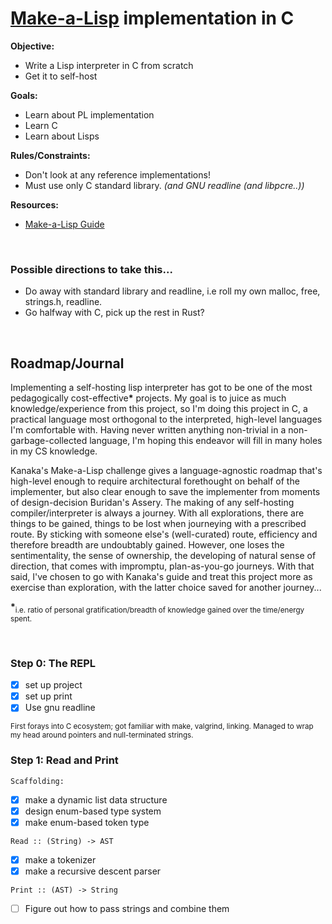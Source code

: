 # [Make-a-Lisp](https://github.com/kanaka/mal) implementation in C

**Objective:**
- Write a Lisp interpreter in C from scratch
- Get it to self-host

**Goals:**
- Learn about PL implementation
- Learn C
- Learn about Lisps

**Rules/Constraints:**
- Don't look at any reference implementations!
- Must use only C standard library. *(and GNU readline (and libpcre..))*

**Resources:**
- [Make-a-Lisp Guide](https://github.com/sleep/mal/blob/master/process/guide.md)



<br/>

### Possible directions to take this...
- Do away with standard library and readline, i.e roll my own malloc, free, strings.h, readline.
- Go halfway with C, pick up the rest in Rust?

<br/>



## Roadmap/Journal

Implementing a self-hosting lisp interpreter has got to be one of the most pedagogically cost-effective<b>*</b> projects. My goal is to juice as much knowledge/experience from this project, so I'm doing this project in C, a practical language most orthogonal to the interpreted, high-level languages I'm comfortable with. Having never written anything non-trivial in a non-garbage-collected language, I'm hoping this endeavor will fill in many holes in my CS knowledge.

Kanaka's Make-a-Lisp challenge gives a language-agnostic roadmap that's high-level enough to require architectural forethought on behalf of the implementer, but also clear enough to save the implementer from moments of design-decision Buridan's Assery. The making of any self-hosting compiler/interpreter is always a journey. With all explorations, there are things to be gained, things to be lost when journeying with a prescribed route. By sticking with someone else's (well-curated) route, efficiency and therefore breadth are undoubtably gained. However, one loses the sentimentality, the sense of ownership, the developing of natural sense of direction, that comes with impromptu, plan-as-you-go journeys. With that said, I've chosen to go with Kanaka's guide and treat this project more as exercise than exploration, with the latter choice saved for another journey...

<b>*</b><sub>i.e. ratio of personal gratification/breadth of knowledge gained over the time/energy spent. </sub>

<br/>

### Step 0: The REPL
- [x] set up project
- [x] set up print
- [x] Use gnu readline

<sub>First forays into C ecosystem; got familiar with make, valgrind, linking. Managed to wrap my head around pointers and null-terminated strings.</sub>

### Step 1: Read and Print

`Scaffolding:`
- [x] make a dynamic list data structure
- [x] design enum-based type system
- [x] make enum-based token type

`Read :: (String) -> AST`
- [x] make a tokenizer
- [x] make a recursive descent parser

`Print :: (AST) -> String`
- [ ] Figure out how to pass strings and combine them

